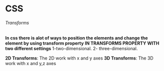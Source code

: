 # CSS 
###### Transforms
**In css there is alot of ways to position the elements and change the element by using transform property**
**IN TRANSFORMS PROPERTY WITH two different settings**
1-two-dimensional.
2- three-dimensional.

**2D Transforms**: The 2D work with x and y axes 
**3D Transforms**: The 3D work with x and y,z axes
